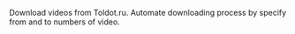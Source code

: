 Download videos from Toldot.ru.
Automate downloading process by specify from and to numbers of video.
